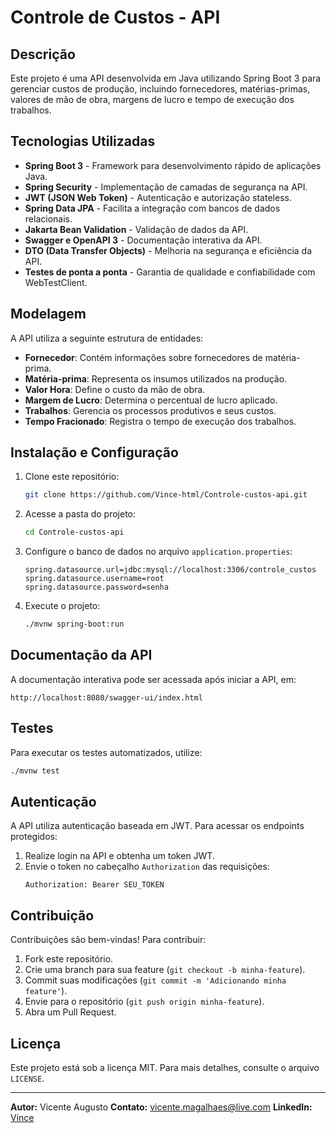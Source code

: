 # Controle de Custos - API

## Descrição
Este projeto é uma API desenvolvida em Java utilizando Spring Boot 3 para gerenciar custos de produção, incluindo fornecedores, matérias-primas, valores de mão de obra, margens de lucro e tempo de execução dos trabalhos.

## Tecnologias Utilizadas
- **Spring Boot 3** - Framework para desenvolvimento rápido de aplicações Java.
- **Spring Security** - Implementação de camadas de segurança na API.
- **JWT (JSON Web Token)** - Autenticação e autorização stateless.
- **Spring Data JPA** - Facilita a integração com bancos de dados relacionais.
- **Jakarta Bean Validation** - Validação de dados da API.
- **Swagger e OpenAPI 3** - Documentação interativa da API.
- **DTO (Data Transfer Objects)** - Melhoria na segurança e eficiência da API.
- **Testes de ponta a ponta** - Garantia de qualidade e confiabilidade com WebTestClient.

## Modelagem
A API utiliza a seguinte estrutura de entidades:
- **Fornecedor**: Contém informações sobre fornecedores de matéria-prima.
- **Matéria-prima**: Representa os insumos utilizados na produção.
- **Valor Hora**: Define o custo da mão de obra.
- **Margem de Lucro**: Determina o percentual de lucro aplicado.
- **Trabalhos**: Gerencia os processos produtivos e seus custos.
- **Tempo Fracionado**: Registra o tempo de execução dos trabalhos.

## Instalação e Configuração
1. Clone este repositório:
   ```bash
   git clone https://github.com/Vince-html/Controle-custos-api.git
   ```
2. Acesse a pasta do projeto:
   ```bash
   cd Controle-custos-api
   ```
3. Configure o banco de dados no arquivo `application.properties`:
   ```properties
   spring.datasource.url=jdbc:mysql://localhost:3306/controle_custos
   spring.datasource.username=root
   spring.datasource.password=senha
   ```
4. Execute o projeto:
   ```bash
   ./mvnw spring-boot:run
   ```

## Documentação da API
A documentação interativa pode ser acessada após iniciar a API, em:
```
http://localhost:8080/swagger-ui/index.html
```

## Testes
Para executar os testes automatizados, utilize:
```bash
./mvnw test
```

## Autenticação
A API utiliza autenticação baseada em JWT. Para acessar os endpoints protegidos:
1. Realize login na API e obtenha um token JWT.
2. Envie o token no cabeçalho `Authorization` das requisições:
   ```http
   Authorization: Bearer SEU_TOKEN
   ```

## Contribuição
Contribuições são bem-vindas! Para contribuir:
1. Fork este repositório.
2. Crie uma branch para sua feature (`git checkout -b minha-feature`).
3. Commit suas modificações (`git commit -m 'Adicionando minha feature'`).
4. Envie para o repositório (`git push origin minha-feature`).
5. Abra um Pull Request.

## Licença
Este projeto está sob a licença MIT. Para mais detalhes, consulte o arquivo `LICENSE`.

---
**Autor:** Vicente Augusto
**Contato:** vicente.magalhaes@live.com
**LinkedIn:** [Vince](https://www.linkedin.com/in/vicente-magalhaes/)

